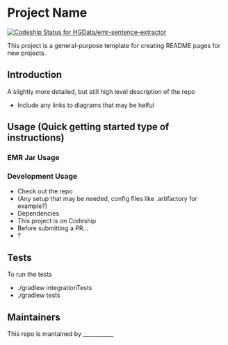 # Project Name

[ ![Codeship Status for HGData/emr-sentence-extractor](https://codeship.com/projects/08d480d0-598b-0133-cf13-4e8f80416610/status?branch=master)](https://codeship.com/projects/110081)

This project is a general-purpose template for creating README pages for new projects.

## Introduction
A slightly more detailed, but still high level description of the repo
* Include any links to diagrams that may be helful

## Usage (Quick getting started type of instructions)
### EMR Jar Usage
### Development Usage
* Check out the repo
* (Any setup that may be needed, config files like .artifactory for example?)
* Dependencies
* This project is on Codeship
* Before submitting a PR...
* ?

## Tests
To run the tests
* ./gradlew integrationTests
* ./gradlew tests

## Maintainers
This repo is mantained by ___________

